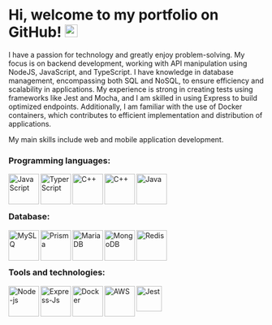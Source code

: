 # Hi, welcome to my portfolio on GitHub! <img src="https://media.giphy.com/media/hvRJCLFzcasrR4ia7z/giphy.gif" width="25px">
  
 I have a passion for technology and greatly enjoy problem-solving. My focus is on backend development, working with API manipulation using NodeJS, JavaScript, and TypeScript. I have knowledge in database management, encompassing both SQL and NoSQL, to ensure efficiency and scalability in applications. My experience is strong in creating tests using frameworks like Jest and Mocha, and I am skilled in using Express to build optimized endpoints. Additionally, I am familiar with the use of Docker containers, which contributes to efficient implementation and distribution of applications.

My main skills include web and mobile application development.

### Programming languages:
  <img align="left" alt="JavaScript" height="60" width="60" src="https://img.icons8.com/color/javascript" />
  <img align="left" alt="TyperScript" height="60" width="60" src="https://img.icons8.com/color/typescript" />
  <img align="left" alt="C++" height="60" width="60" src="https://img.icons8.com/color/c-plus-plus-logo" />
  <img align="left" alt="C++" height="60" width="60" src="https://img.icons8.com/color/python" />
  <img align="left" alt="Java" height="60" width="60" src="https://img.icons8.com/color/java-coffee-cup-logo" />
  <br>
  <br>
  <br>
  
### Database:
  <img align="left" alt="MySLQ" height="60" width="60" src="https://img.icons8.com/color/mysql" />
  <img align="left" alt="Prisma" height="60" width="60" src="https://img.icons8.com/color/prisma-orm" />
  <img align="left" alt="MariaDB" height="60" width="60" src="https://img.icons8.com/color/maria-db" />
  <img align="left" alt="MongoDB" height="60" width="60" src="https://img.icons8.com/color/mongodb" />
  <img align="left" alt="Redis" height="60" width="60" src="https://img.icons8.com/color/redis" />
  <br>
  <br>
  <br>
  
### Tools and technologies:
 <img align="left" alt="Node-js" height="60" width="60" src="https://img.icons8.com/color/nodejs" />
 <img align="left" alt="Express-Js" height="60" width="60" src="https://img.icons8.com/color/express-js" />
 <img align="left" alt="Docker" height="60" width="60" src="https://img.icons8.com/color/docker" />
 <img align="left" alt="AWS" height="60" width="60" src="https://img.icons8.com/color/amazon-web-services" />
 <img align="left" alt="Jest" height="50" width="50" src="https://cdn.jsdelivr.net/gh/devicons/devicon/icons/jest/jest-plain.svg" />
